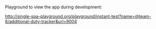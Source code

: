 Playground to view the app during development:

http://single-spa-playground.org/playground/instant-test?name=@team-6/additional-duty-tracker&url=9004